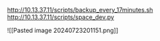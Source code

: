 http://10.13.37.11/scripts/backup_every_17minutes.sh
http://10.13.37.11/scripts/space_dev.py

![[Pasted image 20240723201151.png]]




